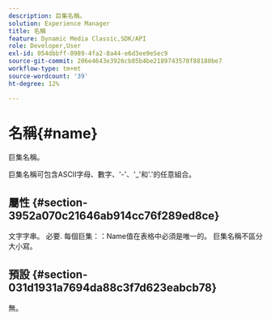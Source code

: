```yaml
---
description: 巨集名稱。
solution: Experience Manager
title: 名稱
feature: Dynamic Media Classic,SDK/API
role: Developer,User
exl-id: 054dbbff-0989-4fa2-8a44-e6d3ee9e5ec9
source-git-commit: 206e4643e3926cb85b4be2189743578f88180be7
workflow-type: tm+mt
source-wordcount: '39'
ht-degree: 12%

---
```


# 名稱{#name}

巨集名稱。

巨集名稱可包含ASCII字母、數字、&#39;-&#39;、&#39;_&#39;和&#39;.&#39;的任意組合。

## 屬性 {#section-3952a070c21646ab914cc76f289ed8ce}

文字字串。 必要. 每個巨集：：Name值在表格中必須是唯一的。 巨集名稱不區分大小寫。

## 預設 {#section-031d1931a7694da88c3f7d623eabcb78}

無。
